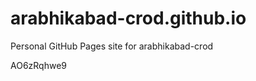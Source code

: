 # arabhikabad-crod.github.io
Personal GitHub Pages site for arabhikabad-crod





























































AO6zRqhwe9
